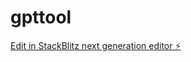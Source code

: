 # gpttool

[Edit in StackBlitz next generation editor ⚡️](https://stackblitz.com/~/github.com/hjqcan/gpttool)